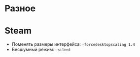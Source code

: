 # Разное

# Steam
- Поменять размеры интерфейса: `-forcedesktopscaling 1.4` 
- Бесшумный режим: `-silent`